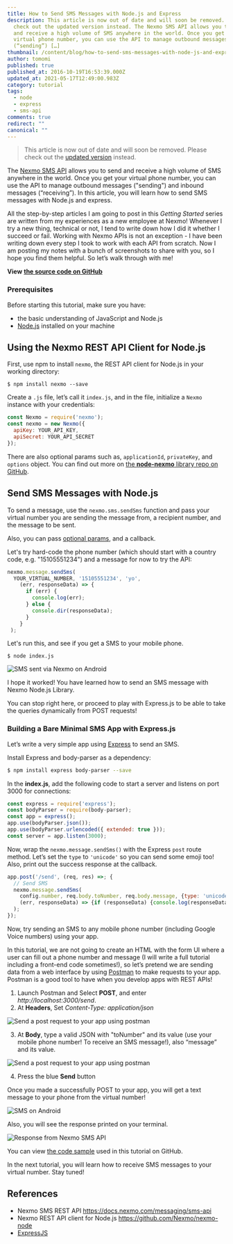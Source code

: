 ```yaml
---
title: How to Send SMS Messages with Node.js and Express
description: This article is now out of date and will soon be removed. Please
  check out the updated version instead. The Nexmo SMS API allows you to send
  and receive a high volume of SMS anywhere in the world. Once you get your
  virtual phone number, you can use the API to manage outbound messages
  (“sending”) […]
thumbnail: /content/blog/how-to-send-sms-messages-with-node-js-and-express-dr/sms-send-node.png
author: tomomi
published: true
published_at: 2016-10-19T16:53:39.000Z
updated_at: 2021-05-17T12:49:00.983Z
category: tutorial
tags:
  - node
  - express
  - sms-api
comments: true
redirect: ""
canonical: ""
---
```

> This article is now out of date and will soon be removed. Please check out the [updated version](https://learn.vonage.com/blog/2019/09/16/how-to-send-and-receive-sms-messages-with-node-js-and-express-dr) instead.

The [Nexmo SMS API](https://docs.nexmo.com/messaging/sms-api) allows you to send and receive a high volume of SMS anywhere in the world. Once you get your virtual phone number, you can use the API to manage outbound messages ("sending") and inbound messages (“receiving”). In this article, you will learn how to send SMS messages with Node.js and express.

All the step-by-step articles I am going to post in this *Getting Started* series are written from my experiences as a new employee at Nexmo! Whenever I try a new thing, technical or not, I tend to write down how I did it whether I succeed or fail. Working with Nexmo APIs is not an exception - I have been writing down every step I took to work with each API from scratch. Now I am posting my notes with a bunch of screenshots to share with you, so I hope you find them helpful. So let’s walk through with me!

**View** **[the source code on GitHub](https://github.com/nexmo-community/nexmo-node-quickstart/blob/master/sms/send-express.js)**

### Prerequisites

Before starting this tutorial, make sure you have:

* the basic understanding of JavaScript and Node.js
* [Node.js](https://nodejs.org/en/) installed on your machine

<sign-up number></sign-up>

## Using the Nexmo REST API Client for Node.js

First, use npm to install `nexmo`, the REST API client for Node.js in your working directory:

`$ npm install nexmo --save`

Create a `.js` file, let’s call it `index.js`, and in the file, initialize a `Nexmo` instance with your credentials:

```javascript
const Nexmo = require('nexmo');
const nexmo = new Nexmo({
  apiKey: YOUR_API_KEY,
  apiSecret: YOUR_API_SECRET
});
```

There are also optional params such as, `applicationId`, `privateKey`, and `options` object. You can find out more on [the **node-nexmo** library repo on GitHub](https://github.com/Nexmo/nexmo-node).

## Send SMS Messages with Node.js

To send a message, use the `nexmo.sms.sendSms` function and pass your virtual number you are sending the message from, a recipient number, and the message to be sent.

Also, you can pass [optional params](https://docs.nexmo.com/messaging/sms-api/api-reference#request), and a callback.

Let's try hard-code the phone number (which should start with a country code, e.g. "15105551234") and a message for now to try the API:

```javascript
nexmo.message.sendSms(
  YOUR_VIRTUAL_NUMBER, '15105551234', 'yo',
    (err, responseData) => {
      if (err) {
        console.log(err);
      } else {
        console.dir(responseData);
      }
    }
 );
```

Let's run this, and see if you get a SMS to your mobile phone.

`$ node index.js`

![SMS sent via Nexmo on Android](/content/blog/how-to-send-sms-messages-with-node-js-and-express/screenshot-sms.png)

I hope it worked! You have learned how to send an SMS message with Nexmo Node.js Library.

You can stop right here, or proceed to play with Express.js to be able to take the queries dynamically from POST requests!

### Building a Bare Minimal SMS App with Express.js

Let’s write a very simple app using [Express](http://expressjs.com/) to send an SMS.

Install Express and body-parser as a dependency:

```bash
$ npm install express body-parser --save
```

In the **index.js**, add the following code to start a server and listens on port 3000 for connections: 

```javascript
const express = require('express');
const bodyParser = require(body-parser);
const app = express();
app.use(bodyParser.json());
app.use(bodyParser.urlencoded({ extended: true }));
const server = app.listen(3000);
```

Now, wrap the `nexmo.message.sendSms()` with the Express `post` route method. Let’s set the `type` to `'unicode'` so you can send some emoji too! Also, print out the success response at the callback.

```javascript
app.post('/send', (req, res) =>; {
  // Send SMS
  nexmo.message.sendSms(
    config.number, req.body.toNumber, req.body.message, {type: 'unicode'},
    (err, responseData) => {if (responseData) {console.log(responseData)}}
  );
});
```

Now, try sending an SMS to any mobile phone number (including Google Voice numbers) using your app. 

In this tutorial, we are not going to create an HTML with the form UI where a user can fill out a phone number and message (I will write a full tutorial including a front-end code sometimes!), so let’s pretend we are sending data from a web interface by using [Postman](https://www.getpostman.com/) to make requests to your app. Postman is a good tool to have when you develop apps with REST APIs!

1. Launch Postman and Select **POST**, and enter *http://localhost:3000/send*. 
2. At **Headers**, Set *Content-Type: application/json*

![Send a post request to your app using postman](/content/blog/how-to-send-sms-messages-with-node-js-and-express/postman-headers.png)

3. At **Body**, type a valid JSON with "toNumber" and its value (use your mobile phone number! To receive an SMS message!), also “message” and its value. 

![Send a post request to your app using postman](/content/blog/how-to-send-sms-messages-with-node-js-and-express/postman-body.png)

4. Press the blue **Send** button

Once you made a successfully POST to your app, you will get a text message to your phone from the virtual number! 

![SMS on Android](/content/blog/how-to-send-sms-messages-with-node-js-and-express/screencast-sms.gif)

Also, you will see the response printed on your terminal.

![Response from Nexmo SMS API](/content/blog/how-to-send-sms-messages-with-node-js-and-express/terminal-response.png)

You can view [the code sample](https://github.com/nexmo-community/nexmo-node-quickstart/blob/master/sms/send-express.js) used in this tutorial on GitHub.

In the next tutorial, you will learn how to receive SMS messages to your virtual number. Stay tuned!

## References

* Nexmo SMS REST API <https://docs.nexmo.com/messaging/sms-api>
* Nexmo REST API client for Node.js <https://github.com/Nexmo/nexmo-node>
* [ExpressJS](https://expressjs.com)